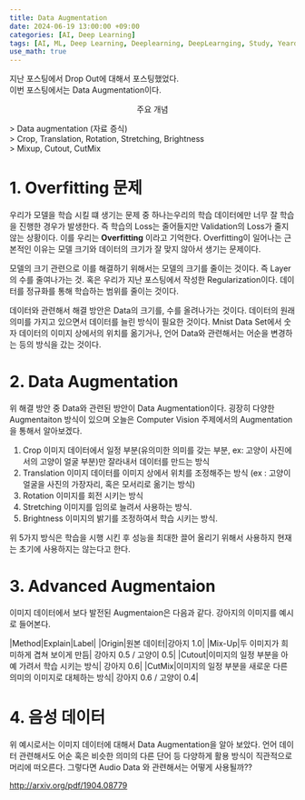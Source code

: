 ```yaml
---
title: Data Augmentation
date: 2024-06-19 13:00:00 +09:00
categories: [AI, Deep Learning]
tags: [AI, ML, Deep Learning, Deeplearning, DeepLearnging, Study, Yeardream, Data Augmentation]		# TAG는 반드시 소문자로 이루어져야함!
use_math: true
---
```

지난 포스팅에서 Drop Out에 대해서 포스팅했었다. <br>이번 포스팅에서는 Data Augmentation이다.

<p align=center>주요 개념</p>
> Data augmentation (자료 증식)<br>
> Crop, Translation, Rotation, Stretching, Brightness<br>
> Mixup, Cutout, CutMix   

# 1. Overfitting 문제
우리가 모델을 학습 시킬 떄 생기는 문제 중 하나는우리의 학습 데이터에만 너무 잘 학습을 진행한 경우가 발생한다. 즉 학습의 Loss는 줄어들지만 Validation의 Loss가 줄지 않는 상황이다. 이를 우리는 **Overfitting** 이라고 기억한다. 
Overfitting이 일어나는 근본적인 이유는 모델 크기와 데이터의 크기가 잘 맞지 않아서 생기는 문제이다.

모델의 크기 관련으로 이를 해결하기 위해서는 모델의 크기를 줄이는 것이다. 즉 Layer의 수를 줄여나가는 것. 혹은 우리가 지난 포스팅에서 작성한 Regularization이다. 데이터를 정규화를 통해 학습하는 범위를 줄이는 것이다.

데이터와 관련해서 해결 방안은 Data의 크기를, 수를 올려나가는 것이다. 데이터의 원래 의미를 가지고 있으면서 데이터를 늘린 방식이 필요한 것이다. Mnist Data Set에서 숫자 데이터의 이미지 상에서의 위치를 옮기거나, 언어 Data와 관련해서는 어순을 변경하는 등의 방식을 갔는 것이다.

# 2. Data Augmentation
위 해결 방안 중 Data와 관련된 방안이 Data Augmentation이다. 굉장히 다양한 Augmentaiton 방식이 있으며 오늘은 Computer Vision 주제에서의 Augmentation을 통해서 알아보겠다.

1. Crop
    이미지 데이터에서 일정 부분(유의미한 의미를 갖는 부분, ex: 고양이 사진에서의 고양이 얼굴 부분)만 잘라내서 데이터를 만드는 방식
2. Translation
    이미지 데이터를 이미지 상에서 위치를 조정해주는 방식 (ex : 고양이 얼굴을 사진의 가장자리, 혹은 모서리로 옮기는 방식)
3. Rotation
    이미지를 회전 시키는 방식
4. Stretching
    이미지를 임의로 늘려서 사용하는 방식.
5. Brightness
    이미지의 밝기를 조정하여서 학습 시키는 방식.


위 5가지 방식은 학습을 시행 시킨 후 성능을 최대한 끌어 올리기 위해서 사용하지 현재는 초기에 사용하지는 않는다고 한다.

# 3. Advanced Augmentaion

이미지 데이터에서 보다 발전된 Augmentaion은 다음과 같다.
강아지의 이미지를 예시로 들어본다.

|Method|Explain|Label|
|Origin|원본 데이터|강아지 1.0|
|Mix-Up|두 이미지가 희미하게 겹쳐 보이게 만듬| 강아지 0.5 / 고양이 0.5|
|Cutout|이미지의 일정 부분을 아예 가려서 학습 시키는 방식| 강아지 0.6|
|CutMix|이미지의 일정 부분을 새로운 다른 의미의 이미지로 대체하는 방식| 강아지 0.6 / 고양이 0.4|


# 4. 음성 데이터
위 예시로서는 이미지 데이터에 대해서 Data Augmentation을 알아 보았다. 언어 데이터 관련해서도 어순 혹은 비슷한 의미의 다른 단어 등 다양하게 활용 방식이 직관적으로 머리에 떠오른다. 그렇다면 Audio Data 와 관련해서는 어떻게 사용될까??

http://arxiv.org/pdf/1904.08779
